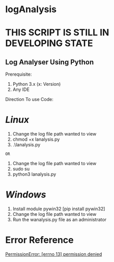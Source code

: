 # logAnalysis
# THIS SCRIPT IS STILL IN DEVELOPING STATE

## Log Analyser Using Python 

Prerequisite:
<ol>
<li>Python 3.x (x: Version)</li>
<li>Any IDE</li>
</ol>

 Direction To use Code: 
 <br>

 # ***Linux*** 
 <ol>
 <li>Change the log file path wanted to view</li>
 <li>chmod +x lanalysis.py</li>
 <li>.\lanalysis.py</li>
</ol> 

 `OR`
 
<ol>
 <li>Change the log file path wanted to view</li>
 <li>sudo su</li>
 <li>python3 lanalysis.py</li>
</ol> 

 # ***Windows***
  <ol>
 
 <li>Install module pywin32 [pip install pywin32]</li>
 <li>Change the log file path wanted to view</li>
 <li>Run the wanalysis.py file as an administrator</li>
</ol> 


# Error Reference
 [PermissionError: [errno 13] permission denied](https://careerkarma.com/blog/python-permissionerror-errno-13-permission-denied/)
